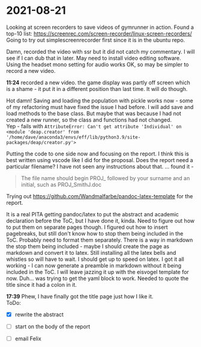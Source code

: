 # 2021-08-21
Looking at screen recorders to save videos of gymrunner in action.  Found a top-10 list:
https://screenrec.com/screen-recorder/linux-screen-recorders/
Going to try out simplescreenrecorder first since it is in the ubuntu repo.

Damn, recorded the video with ssr but it did not catch my commentary.  I will see if I can dub that in later.  May need to install video editing software.  
Using the headset mono setting for audio works OK, so may be simpler to record a new video.

**11:24** recorded a new video. the game display was partly off screen which is a shame - it put it in a different position than last time.  It will do though.

Hot damn!  Saving and loading the population with pickle works now - some of my refactoring must have fixed the issue I had before.  I will add save and load methods to the base class.  But maybe that was because I had not created a new runner, so the class and functions had not changed.  
Yep - fails with 
`AttributeError: Can't get attribute 'Individual' on <module 'deap.creator' from '/home/dave/anaconda3/envs/eff/lib/python3.9/site-packages/deap/creator.py'>`

Putting the code to one side now and focusing on the report.
I think this is best written using vscode like I did for the proposal. 
Does the report need a particular filename?  I have not seen any instructions about that.  ... found it - 
> The file name should begin PROJ_ followed by your surname and an initial, such as PROJ_SmithJ.doc

Trying out https://github.com/Wandmalfarbe/pandoc-latex-template for the report.

It is a real PITA getting pandoc/latex to put the abstract and academic declaration before the ToC, but I have done it, kinda.  Need to figure out how to put them on separate pages though.
I figured out how to insert pagebreaks, but still don't know how to stop them being included in the ToC.  Probably need to format them separately.  There is a way in markdown the stop them being included - maybe I should create the page as markdown and convert it to latex.    Still installing all the latex bells and whistles so will have to wait.
I should get up to speed on latex.
I got it all working - I can now generate a preamble in markdown without it being included in the ToC.
I will leave jazzing it up with the eisvogel template for now.
Duh... was trying to get the yaml block to work.  Needed to quote the title since it had a colon in it.

**17:39** Phew, I have finally got the title page just how I like it.  
ToDo:
- [x] rewrite the abstract
- [ ] start on the body of the report
- [ ] email Felix







